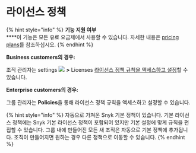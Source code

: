 # 라이선스 정책

{% hint style="info" %}
**기능 지원 여부**\
****이 기능은 모든 유료 요금제에서 사용할 수 있습니다. 자세한 내용은 [pricing plans](https://snyk.io/plans/)를 참조하십시오.
{% endhint %}

**Business customers의 경우:**

조직 관리자는 settings ![](../../../.gitbook/assets/cog\_icon.png) **>** Licenses [라이선스 정책 규칙을 액세스하고 설정](setting-a-license-policy.md)할 수 있습니다.

**Enterprise customers의 경우:**

그룹 관리자는 **Policies**을 통해 라이선스 정책 규칙을 액세스하고 설정할 수 있습니다.

{% hint style="info" %}
자동으로 가져온 Snyk 기본 정책이 있습니다. 기본 라이선스 정책에는 Snyk 기본 라이선스 정책이 포함되어 있지만 기본 설정에 맞게 규칙을 편집할 수 있습니다. 그룹 내에 만들어진 모든 새 조직은 자동으로 기본 정책에 추가됩니다. 조직이 만들어지면 원하는 경우 다른 정책으로 이동할 수 있습니다.
{% endhint %}
